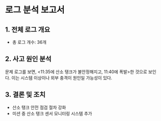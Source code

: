 # 로그 분석 보고서

## 1. 전체 로그 개요
- 총 로그 개수: 36개

## 2. 사고 원인 분석
문제 로그를 보면, <11:35에 산소 탱크가 불안정해지고, 11:40에 폭발>한 것으로 보인다. 이는 시스템 이상이나 외부 충격이 원인일 가능성이 있다.

## 3. 결론 및 조치
- 산소 탱크 안전 점검 절차 강화
- 미션 중 산소 탱크 센서 모니터링 시스템 추가
